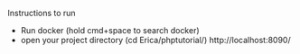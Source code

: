 Instructions to run
- Run docker (hold cmd+space to search docker)
- open your project directory (cd Erica/phptutorial/)
http://localhost:8090/
